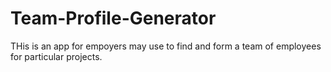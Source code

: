 # Team-Profile-Generator
THis is an app for empoyers may use to find and form a team of employees for particular projects.
